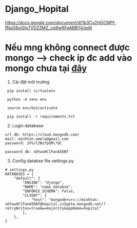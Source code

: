 # Django_Hopital

https://docs.google.com/document/d/1b3Cy2HGCNPf-fNsG8ojSIp7VDZZMZ_cp9wftFeABBY4/edit

# Nếu mng không connect được mongo --> check ip đc add vào mongo chưa tại [đây](https://cloud.mongodb.com/v2/665821680d982749b330baba#/security/network/accessList)

1. Cài đặt môi trường 
```
 pip install virtualenv

 python -m venv env

 source env/bin/activate

 pip install -r requirements.txt
```

2. Login database
```
url db: https://cloud.mongodb.com/
mail: minhtan.amela@gmail.com
password: 2V%/C2BzfpGM\*QC

password db: xDtwuHClFwnA5ENf

```
3. Config databse file settings.py
```
# settings.py
DATABASES = {
    "default": {
        "ENGINE": "djongo",
        "NAME": "name_databse",
        "ENFORCE_SCHEMA": False,
        "CLIENT": {
            "host": "mongodb+srv://minhtan: xDtwuHClFwnA5ENf@hopital.zz5pptw.mongodb.net/?retryWrites=true&w=majority&appName=hopital"
        },
    },
}
```


